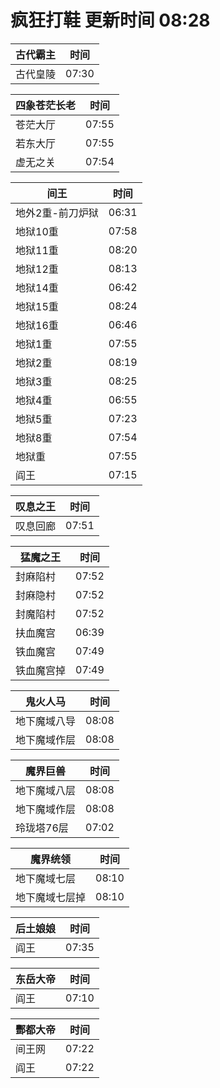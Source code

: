 # 疯狂打鞋 更新时间 08:28

| 古代霸主   | 时间    |
|--------|-------|
| 古代皇陵 | 07:30 |

| 四象苍茫长老   | 时间    |
|--------|-------|
| 苍茫大厅 | 07:55 |
| 若东大厅 | 07:55 |
| 虚无之关 | 07:54 |

| 间王   | 时间    |
|--------|-------|
| 地外2重-前刀炉狱 | 06:31 |
| 地狱10重 | 07:58 |
| 地狱11重 | 08:20 |
| 地狱12重 | 08:13 |
| 地狱14重 | 06:42 |
| 地狱15重 | 08:24 |
| 地狱16重 | 06:46 |
| 地狱1重 | 07:55 |
| 地狱2重 | 08:19 |
| 地狱3重 | 08:25 |
| 地狱4重 | 06:55 |
| 地狱5重 | 07:23 |
| 地狱8重 | 07:54 |
| 地狱重 | 07:55 |
| 阎王 | 07:15 |

| 叹息之王   | 时间    |
|--------|-------|
| 叹息回廊 | 07:51 |

| 猛魔之王   | 时间    |
|--------|-------|
| 封麻陷村 | 07:52 |
| 封麻隐村 | 07:52 |
| 封魔陷村 | 07:52 |
| 扶血魔宫 | 06:39 |
| 铁血魔宫 | 07:49 |
| 铁血魔宫掉 | 07:49 |

| 鬼火人马   | 时间    |
|--------|-------|
| 地下魔域八导 | 08:08 |
| 地下魔域作层 | 08:08 |

| 魔界巨兽   | 时间    |
|--------|-------|
| 地下魔域八层 | 08:08 |
| 地下魔域作层 | 08:08 |
| 玲珑塔76层 | 07:02 |

| 魔界统领   | 时间    |
|--------|-------|
| 地下魔域七层 | 08:10 |
| 地下魔域七层掉 | 08:10 |

| 后土娘娘   | 时间    |
|--------|-------|
| 阎王 | 07:35 |

| 东岳大帝   | 时间    |
|--------|-------|
| 阎王 | 07:10 |

| 酆都大帝   | 时间    |
|--------|-------|
| 间王网 | 07:22 |
| 阎王 | 07:22 |